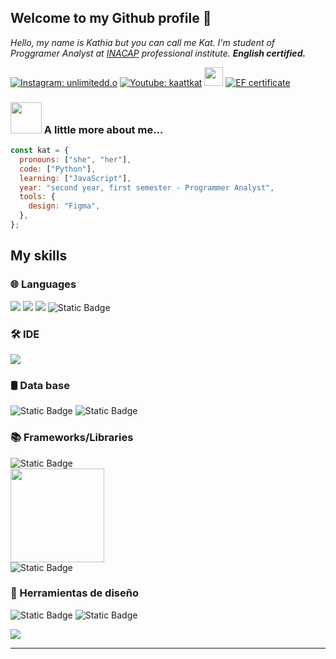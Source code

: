 

<h2>Welcome to my Github profile 🎀</h2>

<p><em>Hello, my name is Kathia but you can call me Kat. I'm student of Proggramer Analyst at <a href="https://portal.inacap.cl/carreras/area-tecnologias-informacion-y-ciberseguridad/analista-programador">INACAP</a> professional institute. 
<b>English certified.</b></p></em>

  [![Instagram: unlimitedd.o](https://img.shields.io/badge/Instagram-pink?style=plastic&color=%23FF69B4)](https://www.instagram.com/unlimitedd.o/)
  [![Youtube: kaattkat](https://img.shields.io/badge/Youtube-red?style=plastic&color=%23DC143C)](https://www.youtube.com/@kaattkat) <img src="https://media.giphy.com/media/WUlplcMpOCEmTGBtBW/giphy.gif" width="30"> 
  [![EF certificate](https://img.shields.io/badge/EF%20certificate-blue?style=plastic)](https://cert.efset.org/es/1GVi9V) 



### <img src="https://media.giphy.com/media/VgCDAzcKvsR6OM0uWg/giphy.gif" width="50"> A little more about me...  
```javascript
const kat = {
  pronouns: ["she", "her"],
  code: ["Python"],
  learning: ["JavaScript"],
  year: "second year, first semester - Programmer Analyst",
  tools: {
    design: "Figma",
  },
};
```
<h2>My skills</h2>
<h3>🌐 Languages</h3>
<span>
<img src="https://img.shields.io/badge/python-3670A0?style=for-the-badge&logo=python&logoColor=ffdd54">
<img src="https://img.shields.io/badge/CSS-skyblue?style=for-the-badge&logo=css3">
<img src="https://img.shields.io/badge/HTML-%23FAC898?style=for-the-badge&logo=html5">
<img alt="Static Badge" src="https://img.shields.io/badge/JavaScript-%23F7DF1E?style=for-the-badge&logo=javascript&logoColor=white">

  
<h3>🛠️ IDE</h3>
<span>
<img src="https://img.shields.io/badge/VISUAL%20STUDIO%20CODE-%230088ff?style=for-the-badge">

<h3>🛢 Data base</h3>
<img alt="Static Badge" src="https://img.shields.io/badge/My%20sql-lightblue?style=for-the-badge&logo=mysql&logoColor=orange">
<img alt="Static Badge" src="https://img.shields.io/badge/-MongoDB-13aa52?style=for-the-badge&logo=mongodb&logoColor=white">

</span>
<h3>📚 Frameworks/Libraries</h3>
<img alt="Static Badge" src="https://img.shields.io/badge/Bootstrap-563D7C?style=for-the-badge&logo=bootstrap&logoColor=white"><br>
<img align="center" width=150px src="https://i.pinimg.com/originals/d2/b6/88/d2b688357b0c20cebde3745a3043108d.gif"/><br>
<img alt="Static Badge" src="https://img.shields.io/badge/React-61DAFB?style=for-the-badge&logo=react&logoColor=white">

<span></span>
<h3>🎨 Herramientas de diseño</h3>
<img alt="Static Badge" src="https://img.shields.io/badge/figma-pink?style=for-the-badge&logo=figma">
<img alt="Static Badge" src="https://img.shields.io/badge/Photoshop-darkblue?style=for-the-badge&logo=photoshop&logoColor=white">




![](https://github-readme-stats.vercel.app/api/top-langs/?username=kathiacid&theme=ambient_gradient&hide_border=false&include_all_commits=false&count_private=false&layout=compact)


---
